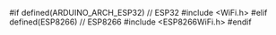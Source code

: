 #if defined(ARDUINO_ARCH_ESP32)        // ESP32
#include <WiFi.h>
#elif defined(ESP8266)                 // ESP8266
#include <ESP8266WiFi.h>
#endif
